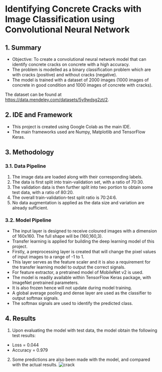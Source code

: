 # Identifying Concrete Cracks with Image Classification using Convolutional Neural Network
## 1. Summary
- Objective: To create a convolutional neural network model that can identify concrete cracks on concrete with a high accuracy.
- The problem is modelled as a binary classification problem which are with cracks (positive) and without cracks (negative).
- The model is trained with a dataset of 2000 images (1000 images of concrete in good condition and 1000 images of concrete with cracks).

The dataset can be found at https://data.mendeley.com/datasets/5y9wdsg2zt/2.

## 2. IDE and Framework
- This project is created using Google Colab as the main IDE.
- The main frameworks used are Numpy, Matplotlib and TensorFlow Keras.

## 3. Methodology
### 3.1. Data Pipeline
1. The image data are loaded along with their corresponding labels.
2. The data is first split into train-validation set, with a ratio of 70:30.
3. The validation data is then further split into two portion to obtain some test data, with a ratio of 80:20.
4. The overall train-validation-test split ratio is 70:24:6.
5. No data augmentation is applied as the data size and variation are already sufficient.

### 3.2. Model Pipeline
- The input layer is designed to receive coloured images with a dimension of 160x160. The full shape will be (160,160,3).
- Transfer learning is applied for building the deep learning model of this project. 
- Firstly, a preprocessing layer is created that will change the pixel values of input images to a range of -1 to 1. 
- This layer serves as the feature scaler and it is also a requirement for the transfer learning model to output the correct signals.
- For feature extractor, a pretrained model of MobileNet v2 is used.
- The model is readily available within TensorFlow Keras package, with ImageNet pretrained parameters.
- It is also frozen hence will not update during model training.
- A global average pooling and dense layer are used as the classifier to output softmax signals. 
- The softmax signals are used to identify the predicted class.

## 4. Results
1. Upon evaluating the model with test data, the model obtain the following test results:
- Loss = 0.044
- Accuracy = 0.979

2. Some predictions are also been made with the model, and compared with the actual results.
![crack](https://user-images.githubusercontent.com/68054684/165901587-6cf258a3-2459-4835-882b-27f3c5027729.png)

